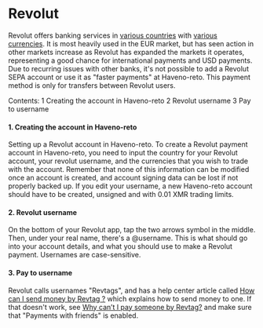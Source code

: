 # Revolut
Revolut offers banking services in [various countries](https://www.revolut.com/help/getting-started/verifying-identity/what-countries-are-supported) with [various currencies](https://www.revolut.com/help/getting-started/adding-money-to-revolut). It is most heavily used in the EUR market, but has seen action in other markets increase as Revolut has expanded the markets it operates, representing a good chance for international payments and USD payments. Due to recurring issues with other banks, it's not possible to add a Revolut SEPA account or use it as "faster payments" at Haveno-reto. This payment method is only for transfers between Revolut users.

Contents:
    1 Creating the account in Haveno-reto
    2 Revolut username
    3 Pay to username

#### 1. Creating the account in Haveno-reto
Setting up a Revolut account in Haveno-reto. To create a Revolut payment account in Haveno-reto, you need to input the country for your Revolut account, your revolut username, and the currencies that you wish to trade with the account.
Remember that none of this information can be modified once an account is created, and account signing data can be lost if not properly backed up. If you edit your username, a new Haveno-reto account should have to be created, unsigned and with 0.01 XMR trading limits.

#### 2. Revolut username
On the bottom of your Revolut app, tap the two arrows symbol in the middle. Then, under your real name, there's a @username. This is what should go into your account details, and what you should use to make a Revolut payment. Usernames are case-sensitive.

#### 3. Pay to username
Revolut calls usernames "Revtags", and has a help center article called [How can I send money by Revtag ?](https://help.revolut.com/help/transfers/internal-transfers/username-payments/how-can-i-send-money-by-username) which explains how to send money to one. If that doesn't work, see [Why can’t I pay someone by Revtag?](https://help.revolut.com/help/transfers/internal-transfers/username-payments/why-cant-i-pay-someone-by-username) and make sure that "Payments with friends" is enabled. 
